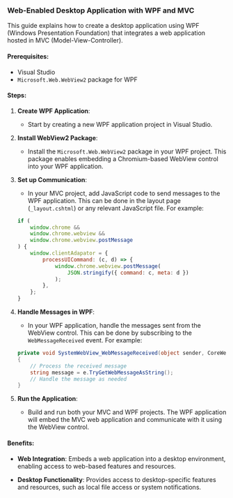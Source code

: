 ### Web-Enabled Desktop Application with WPF and MVC

This guide explains how to create a desktop application using WPF (Windows Presentation Foundation) that integrates a web application hosted in MVC (Model-View-Controller).

#### Prerequisites:

- Visual Studio
- `Microsoft.Web.WebView2` package for WPF

#### Steps:

1. **Create WPF Application**:
   - Start by creating a new WPF application project in Visual Studio.

2. **Install WebView2 Package**:
   - Install the `Microsoft.Web.WebView2` package in your WPF project. This package enables embedding a Chromium-based WebView control into your WPF application.

3. **Set up Communication**:
   - In your MVC project, add JavaScript code to send messages to the WPF application. This can be done in the layout page (`_layout.cshtml`) or any relevant JavaScript file. For example:

    ```javascript
    if (
        window.chrome &&
        window.chrome.webview &&
        window.chrome.webview.postMessage
    ) {
        window.clientAdapator = {
            processUICommand: (c, d) => {
                window.chrome.webview.postMessage(
                    JSON.stringify({ command: c, meta: d })
                );
            },
        };
    }
    ```

4. **Handle Messages in WPF**:
   - In your WPF application, handle the messages sent from the WebView control. This can be done by subscribing to the `WebMessageReceived` event. For example:

    ```csharp
    private void SystemWebView_WebMessageReceived(object sender, CoreWebView2WebMessageReceivedEventArgs e)
    {
        // Process the received message
        string message = e.TryGetWebMessageAsString();
        // Handle the message as needed
    }
    ```

5. **Run the Application**:
   - Build and run both your MVC and WPF projects. The WPF application will embed the MVC web application and communicate with it using the WebView control.

#### Benefits:

- **Web Integration**: Embeds a web application into a desktop environment, enabling access to web-based features and resources.
  
- **Desktop Functionality**: Provides access to desktop-specific features and resources, such as local file access or system notifications.
